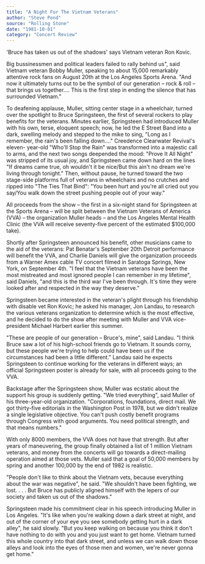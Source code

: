 ```yaml
---
title: "A Night For The Vietnam Veterans"
author: "Steve Pond"
source: "Rolling Stone"
date: "1981-10-01"
category: "Concert Review"
---
```


'Bruce has taken us out of the shadows' says Vietnam veteran Ron Kovic.

Big bussinessmen and political leaders failed to rally behind us", said Vietnam veteran Bobby Muller, speaking to about 15,000 remarkably attentive rock fans on August 20th at the Los Angeles Sports Arena. "And now it ultimately turns out to be the symbol of our generation – rock & roll – that brings us together.... This is the first step in ending the silence that has surrounded Vietnam."

To deafening applause, Muller, sitting center stage in a wheelchair, turned over the spotlight to Bruce Springsteen, the first of several rockers to play benefits for the veterans. Minutes earlier, Springsteen had introduced Muller with his own, terse, eloquent speech; now, he led the E Street Band into a dark, swelling melody and stepped to the mike to sing, "Long as I remember, the rain's been falling down...." Creedence Clearwater Revival's eleven- year-old "Who'll Stop the Rain" was transformed into a majestic call to arms, and the next two songs deepended the mood: "Prove It All Night" was stripped of its usual joy, and Springsteen came down hard on the lines "If dreams came true, oh wouldn't it be nice/But this ain't no dream we're living through tonight." Then, without pause, he turned toward the two stage-side platforms full of veterans in wheelchairs and no crutches and ripped into "The Ties That Bind": "You been hurt and you're all cried out you say/You walk down the street pushing people out of your way."

All proceeds from the show – the first in a six-night stand for Springsteen at the Sports Arena – will be split between the Vietnam Veterans of America (VVA) – the organization Muller heads – and the Los Angeles Mental Health Clinic (the VVA will receive seventy-five percent of the estimated $100,000 take).

Shortly after Springsteen announced his benefit, other musicians came to the aid of the veterans: Pat Benatar's September 20th Detroit performance will benefit the VVA, and Charlie Daniels will give the organization proceeds from a Warner Amex cable TV concert filmed in Saratoga Springs, New York, on September 4th. "I feel that the Vietnam veterans have been the most mistreated and most ignored people I can remember in my lifetime", said Daniels, "and this is the third war I've been through. It's time they were looked after and respected in the way they deserve."

Springsteen became interested in the veteran's plight through his friendship with disable vet Ron Kovic; he asked his manager, Jon Landau, to research the various veterans organization to determine which is the most effective, and he decided to do the show after meeting with Muller and VVA vice-president Michael Harbert earlier this summer.

"These are people of our generation – Bruce's, mine", said Landau. "I think Bruce saw a lot of his high-school friends go to Vietnam. It sounds corny, but these people we're trying to help could have been us if the circumstances had been a little different." Landau said he expects Springsteen to continue working for the veterans in different ways; an official Springsteen poster is already for sale, with all proceeds going to the VVA.

Backstage after the Springsteen show, Muller was ecstatic about the support his group is suddenly getting. "We tried everything", said Muller of his three-year-old organization. "Corporations, foundations, direct mail. We got thirty-five editorials in the Washington Post in 1978, but we didn't realize a single legislative objective. You can't push costly benefit programs through Congress with good arguments. You need political strength, and that means numbers."

With only 8000 members, the VVA does not have that strength. But after years of maneuvering, the group finally obtained a list of 1 million Vietnam veterans, and money from the concerts will go towards a direct-mailing operation aimed at those vets. Muller said that a goal of 50,000 members by spring and another 100,000 by the end of 1982 is realistic.

"People don't like to think about the Vietnam vets, because everything about the war was negative", he said. "We shouldn't have been fighting, we lost. . . . But Bruce has publicly aligned himself with the lepers of our society and taken us out of the shadows."

Springsteen made his commitment clear in his speech introducing Muller in Los Angeles. "It's like when you're walking down a dark street at night, and out of the corner of your eye you see somebody getting hurt in a dark alley", he said slowly. "But you keep walking on because you think it don't have nothing to do with you and you just want to get home. Vietnam turned this whole country into that dark street, and unless we can walk down those alleys and look into the eyes of those men and women, we're never gonna get home."
